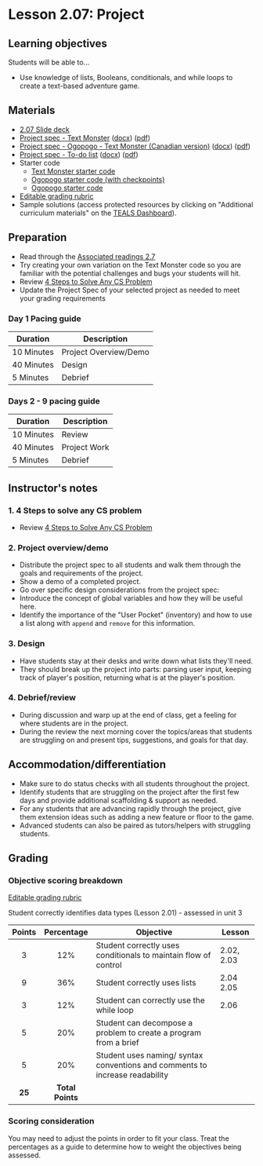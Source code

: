 # Lesson 2.07: Project

## Learning objectives

Students will be able to...

* Use knowledge of lists, Booleans, conditionals, and while loops to create a text-based adventure game.

## Materials

* [2.07 Slide deck](https://github.com/TEALSK12/2nd-semester-introduction-to-computer-science/raw/master/units/2_unit/slidedecks/Intro%20Python%202.07%20TEALS.pptx)
* [Project spec - Text Monster][] ([docx][1]) ([pdf][2])
* [Project spec - Ogopogo - Text Monster (Canadian version)][] ([docx][3]) ([pdf][4])
* [Project spec - To-do list][] ([docx][5]) ([pdf][6])
* Starter code
  * [Text Monster starter code](https://github.com/TEALSK12/2nd-semester-introduction-to-computer-science/raw/master/units/2_unit/07_lesson/text_Monster_Starter_Code.py)
  * [Ogopogo starter code (with checkpoints)](2.07_Ogopogo_Starter_Code_With_Checkpoints.py)
  * [Ogopogo starter code](2.07_Ogopogo_Starter_Code.py)
* [Editable grading rubric](https://github.com/TEALSK12/2nd-semester-introduction-to-computer-science/raw/master/units/2_unit/07_lesson/rubric.docx)
* Sample solutions (access protected resources by clicking on "Additional curriculum materials" on the [TEALS Dashboard][]).

## Preparation

* Read through the [Associated readings 2.7](https://tealsk12.github.io/2nd-semester-introduction-to-computer-science/readings.md#associatedreadings/2.7)
* Try creating your own variation on the Text Monster code so you are familiar with the potential challenges and bugs your students will hit.
* Review [4 Steps to Solve Any CS Problem]
* Update the Project Spec of your selected project as needed to meet your grading requirements

### Day 1 Pacing guide

| **Duration**   | **Description** |
| ---------- | ----------- |
| 10 Minutes | Project Overview/Demo|
| 40 Minutes | Design      |
| 5 Minutes | Debrief  |

### Days 2 - 9 pacing guide

| **Duration**   | **Description** |
| ---------- | ----------- |
| 10 Minutes | Review      |
| 40 Minutes | Project Work|
| 5 Minutes | Debrief  |

## Instructor's notes

### 1. 4 Steps to solve any CS problem

* Review [4 Steps to Solve Any CS Problem][]

### 2. Project overview/demo

* Distribute the project spec to all students and walk them through the goals and requirements of the project.
* Show a demo of a completed project.
* Go over specific design considerations from the project spec:
* Introduce the concept of global variables and how they will be useful here.
* Identify the importance of the "User Pocket" (inventory) and how to use a list along with `append` and `remove` for this information.

### 3. Design

* Have students stay at their desks and write down what lists they'll need.
* They should break up the project into parts: parsing user input, keeping track of player's position, returning what is at the player's position.

### 4. Debrief/review

* During discussion and warp up at the end of class, get a feeling for where students are in the project.
* During the review the next morning cover the topics/areas that students are struggling on and present tips, suggestions, and goals for that day.

## Accommodation/differentiation

* Make sure to do status checks with all students throughout the project.
* Identify students that are struggling on the project after the first few days and provide additional scaffolding & support as needed.
* For any students that are advancing rapidly through the project, give them extension ideas such as adding a new feature or floor to the game.
* Advanced students can also be paired as tutors/helpers with struggling students.

## Grading

### Objective scoring breakdown

[Editable grading rubric](https://github.com/TEALSK12/2nd-semester-introduction-to-computer-science/raw/master/units/2_unit/07_lesson/rubric.docx)

Student correctly identifies data types (Lesson 2.01) - assessed in unit 3

| Points | Percentage| Objective | Lesson |
| :---: | :---: | --- | --- |
| 3 | 12% | Student correctly uses conditionals to maintain flow of control|2.02, 2.03 |
| 9 | 36% | Student correctly uses lists | 2.04 2.05 |
| 3 | 12% | Student can correctly use the while loop | 2.06 |
| 5 | 20% | Student can decompose a problem to create a program from a brief | |
| 5 | 20% | Student uses naming/ syntax conventions and comments to increase readability | |
| **25** | **Total Points** | | |

### Scoring consideration

You may need to adjust the points in order to fit your class. Treat the percentages as a guide to determine how to weight the objectives being assessed.

[Project Spec - Ogopogo - Text Monster (Canadian version)]: project_canada.md
[Project Spec - Text Monster]: project.md
[Project Spec - To-do List]: projecta.md
[Text Monster Game - Example Code]: project_file.py
[TEALS Dashboard]:http:/www.tealsk12.org/dashboard
[4 Steps to Solve Any CS Problem]:https://github.com/TEALS-IntroCS/2nd-semester-introduction-to-computer-science-principles/raw/master/units/4%20Steps%20to%20Solve%20Any%20CS%20Problem.pdf
[1]: https://github.com/TEALSK12/2nd-semester-introduction-to-computer-science/raw/master/units/2_unit/07_lesson/project.docx
[2]: https://github.com/TEALSK12/2nd-semester-introduction-to-computer-science/raw/master/units/2_unit/07_lesson/project.pdf
[3]: https://github.com/TEALSK12/2nd-semester-introduction-to-computer-science/raw/master/units/2_unit/07_lesson/project_canada.docx
[4]: https://github.com/TEALSK12/2nd-semester-introduction-to-computer-science/raw/master/units/2_unit/07_lesson/project_canada.pdf
[5]: https://github.com/TEALSK12/2nd-semester-introduction-to-computer-science/raw/master/units/2_unit/07_lesson/projecta.docx
[6]: https://github.com/TEALSK12/2nd-semester-introduction-to-computer-science/raw/master/units/2_unit/07_lesson/projecta.pdf
